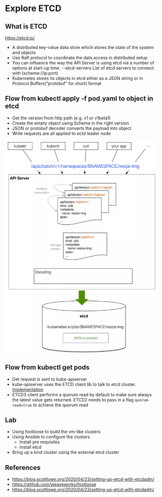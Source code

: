 # Explore ETCD

## What is ETCD
https://etcd.io/

- A distributed key-value data store which stores the state of the system and objects
- Use Raft protocol to  coordinate the data access in distributed setup
- You can influence the way the API Server is using etcd via a number of options at start-up time. --etcd-servers List
  of etcd servers to connect with (scheme://ip:port)
- Kubernetes stores its objects in etcd either as a JSON string or in Protocol Buffers(“protobuf” for short) format

## Flow from kubectl apply -f pod.yaml to object in etcd

- Get the version from http path (e.g. v1 or v1beta1)
- Create the empty object using Scheme in the right version
- JSON or protobuf decoder converts the payload into object
- Write requests are all applied to ectd leader node

![flow](resources/kubectl-apply-flow.png)

## Flow from kubectl get pods

- Get request is sent to kube-apiserver
- kube-apiserver uses the ETCD client lib to talk to etcd cluster.
  [Implementation](https://github.com/kubernetes/apiserver/blob/master/pkg/storage/storagebackend/factory/etcd3.go#L110)
- ETCD3 client performs a quorum read by default to make sure always the latest value gets returned. ETCD2 needs to pass
  in a flag `quorum-read=true` to achieve the quorum read

## Lab

- Using footloose to build the vm-like clusters
- Using Ansible to configure the clusters
    - Install pre requisites
    - Install etcd
- Bring up a kind cluster using the external etcd cluster

## References

- <https://blog.scottlowe.org/2020/04/23/setting-up-etcd-with-etcdadm/>
- <https://github.com/weaveworks/footloose>
- <https://blog.scottlowe.org/2020/04/23/setting-up-etcd-with-etcdadm/>